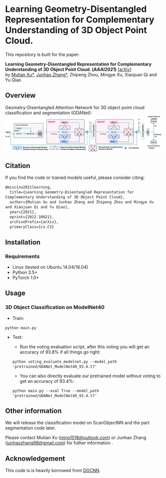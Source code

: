 # Learning Geometry-Disentangled Representation for Complementary Understanding of 3D Object Point Cloud. 
This repository is built for the paper:

__Learning Geometry-Disentangled Representation for Complementary Understanding of 3D Object Point Cloud. (_AAAI2021_)__ [[arXiv](https://arxiv.org/abs/2012.10921)]
<br>
by [Mutian Xu*](https://mutianxu.github.io/), [Junhao Zhang*](https://junhaozhang98.github.io/), Zhipeng Zhou, Mingye Xu, Xiaojuan Qi and Yu Qiao


## Overview
Geometry-Disentangled Attention Network for 3D object point cloud classification and segmentation (GDANet):
<img src = './imgs/GDANet.jpg' width = 800>

## Citation
If you find the code or trained models useful, please consider citing:

    @misc{xu2021learning,
      title={Learning Geometry-Disentangled Representation for Complementary Understanding of 3D Object Point Cloud}, 
      author={Mutian Xu and Junhao Zhang and Zhipeng Zhou and Mingye Xu and Xiaojuan Qi and Yu Qiao},
      year={2021},
      eprint={2012.10921},
      archivePrefix={arXiv},
      primaryClass={cs.CV}


## Installation


### Requirements
* Linux (tested on Ubuntu 14.04/16.04)
* Python 3.5+
* PyTorch 1.0+

## Usage

### 3D Object Classification on ModelNet40
* Train:
``` 
python main.py 
```
* Test:
    * Run the voting evaluation script, after this voting you will get an accuracy of 93.8% if all things go right:
    ```
    python voting_evaluate_modelnet.py --model_path 'pretrained/GDANet_ModelNet40_93.4.t7'
    ```
    
    * You can also directly evaluate our pretrained model without voting to get an accuracy of 93.4%:
    ```
    python main.py --eval True --model_path 'pretrained/GDANet_ModelNet40_93.4.t7'
    ```

## Other information
We will release the classification model on ScanObjectNN and the part segmentation code later. 

Please contact Mutian Xu (mino1018@outlook.com) or Junhao Zhang (junhaozhang98@gmail.com) for futher information .

## Acknowledgement
This code is is heavily borrowed from [DGCNN](https://github.com/WangYueFt/dgcnn).  